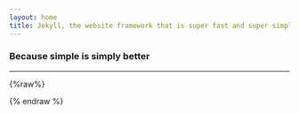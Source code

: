 ```yaml
---
layout: home
title: Jekyll, the website framework that is super fast and super simple.
---
```


### Because simple is simply better

-----


{%raw%}
<!--

# Layout

## Different templates

...

## Using Sass

...


# Blogging

## Setup

This is where things get a little more complicated.


# Extra features


## Pretty URL's

When you want your URL's to be pretty, simply use the 'old-school' approach. Create an 'index.html' in the root for the homepage and a folder called 'about' with another 'index.html' file inside for your 'about' page... and so on. You will take advantage of this on a later moment when you need to build a menu, based on the page hierarchy.

## Menu/Page hierarchy

...

## Contact forms

...

## Search

...

## Responsive images

https://www.netlify.com/blog/2015/08/20/simple-responsive-images-with-jekyll

## Minify everything

...

-->
{% endraw %}